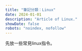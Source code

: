 ```yaml
---
title: "筆記分類：Linux"
date: 2024-01-01
description: "Article of Linux."
showDate: false
robots: "noindex, nofollow"
---
```


先放一些常見linux指令。
